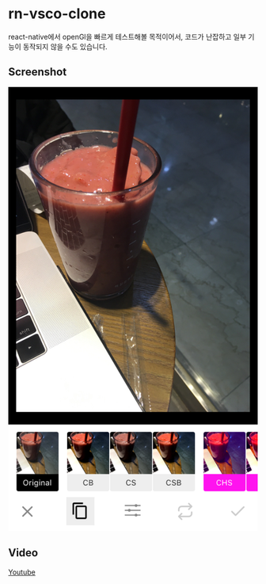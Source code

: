 # rn-vsco-clone
react-native에서 openGl을 빠르게 테스트해볼 목적이어서, 코드가 난잡하고 일부 기능이 동작되지 않을 수도 있습니다.


## Screenshot

![](https://github.com/JinHoSo/rn-vsco-clone/blob/master/screenshot.png)

## Video

[Youtube](https://youtu.be/Nmmvrxg3OvM)
